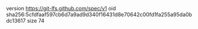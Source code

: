 version https://git-lfs.github.com/spec/v1
oid sha256:5cfdfaaf597cb6d7a9ad9d340f16431d8e70642c00fd1fa255a95da0bdc13617
size 74
